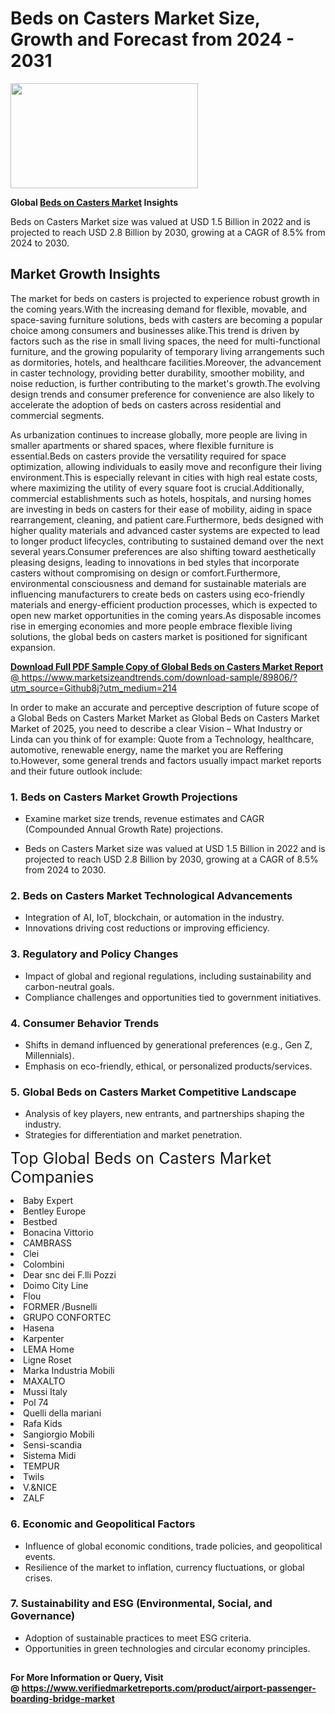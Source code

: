 <H1>Beds on Casters Market Size, Growth and Forecast from 2024 - 2031</H1><img class="aligncenter size-medium wp-image-584254" src="https://thirdeyenews.in/wp-content/uploads/2024/09/Global-Market-Research-300x168.jpeg" alt="" width="300" height="168" /><p><strong>Global&nbsp;<a href="https://www.marketsizeandtrends.com/download-sample/89806/?utm_source=Github8j?utm_medium=214">Beds on Casters Market</a> Insights</strong></p><p>Beds on Casters Market size was valued at USD 1.5 Billion in 2022 and is projected to reach USD 2.8 Billion by 2030, growing at a CAGR of 8.5% from 2024 to 2030.</p><p><h2>Market Growth Insights</h2> <p>The market for beds on casters is projected to experience robust growth in the coming years.With the increasing demand for flexible, movable, and space-saving furniture solutions, beds with casters are becoming a popular choice among consumers and businesses alike.This trend is driven by factors such as the rise in small living spaces, the need for multi-functional furniture, and the growing popularity of temporary living arrangements such as dormitories, hotels, and healthcare facilities.Moreover, the advancement in caster technology, providing better durability, smoother mobility, and noise reduction, is further contributing to the market's growth.The evolving design trends and consumer preference for convenience are also likely to accelerate the adoption of beds on casters across residential and commercial segments.</p> <p><a href="#"></a></p> <p>As urbanization continues to increase globally, more people are living in smaller apartments or shared spaces, where flexible furniture is essential.Beds on casters provide the versatility required for space optimization, allowing individuals to easily move and reconfigure their living environment.This is especially relevant in cities with high real estate costs, where maximizing the utility of every square foot is crucial.Additionally, commercial establishments such as hotels, hospitals, and nursing homes are investing in beds on casters for their ease of mobility, aiding in space rearrangement, cleaning, and patient care.Furthermore, beds designed with higher quality materials and advanced caster systems are expected to lead to longer product lifecycles, contributing to sustained demand over the next several years.Consumer preferences are also shifting toward aesthetically pleasing designs, leading to innovations in bed styles that incorporate casters without compromising on design or comfort.Furthermore, environmental consciousness and demand for sustainable materials are influencing manufacturers to create beds on casters using eco-friendly materials and energy-efficient production processes, which is expected to open new market opportunities in the coming years.As disposable incomes rise in emerging economies and more people embrace flexible living solutions, the global beds on casters market is positioned for significant expansion.</p> <p><a href="#"></p><p><span class=""><strong>Download Full PDF Sample Copy of Global Beds on Casters Market Report</strong> @ <a href="https://www.marketsizeandtrends.com/download-sample/89806/?utm_source=Github8j?utm_medium=214" target="_blank">https://www.marketsizeandtrends.com/download-sample/89806/?utm_source=Github8j?utm_medium=214</a></span></p><p>In order to make an accurate and perceptive description of future scope of a Global&nbsp;Beds on Casters Market Market as Global&nbsp;Beds on Casters Market Market of 2025, you need to describe a clear Vision &ndash; What Industry or Linda can you think of for example: Quote from a Technology, healthcare, automotive, renewable energy, name the market you are Reffering to.However, some general trends and factors usually impact market reports and their future outlook include:</p><h3>1.&nbsp;<strong>Beds on Casters Market Growth Projections</strong></h3><ul><li>Examine market size trends, revenue estimates and CAGR (Compounded Annual Growth Rate) projections.</li><li><p>Beds on Casters Market size was valued at USD 1.5 Billion in 2022 and is projected to reach USD 2.8 Billion by 2030, growing at a CAGR of 8.5% from 2024 to 2030.</p></li></ul><h3>2.&nbsp;<strong>Beds on Casters Market Technological Advancements</strong></h3><ul><li>Integration of AI, IoT, blockchain, or automation in the industry.</li><li>Innovations driving cost reductions or improving efficiency.</li></ul><h3>3.&nbsp;<strong>Regulatory and Policy Changes</strong></h3><ul><li>Impact of global and regional regulations, including sustainability and carbon-neutral goals.</li><li>Compliance challenges and opportunities tied to government initiatives.</li></ul><h3>4.&nbsp;<strong>Consumer Behavior Trends</strong></h3><ul><li>Shifts in demand influenced by generational preferences (e.g., Gen Z, Millennials).</li><li>Emphasis on eco-friendly, ethical, or personalized products/services.</li></ul><h3>5.&nbsp;<strong>Global Beds on Casters Market Competitive Landscape</strong></h3><ul><li>Analysis of key players, new entrants, and partnerships shaping the industry.</li><li>Strategies for differentiation and market penetration.</li></ul><p data-pm-slice="1 1 []"><span style="color: inherit; font-family: inherit; font-size: 25px;">Top Global Beds on Casters Market Companies</span></p><div class="" data-test-id=""><p><li>Baby Expert</li><li> Bentley Europe</li><li> Bestbed</li><li> Bonacina Vittorio</li><li> CAMBRASS</li><li> Clei</li><li> Colombini</li><li> Dear snc dei F.lli Pozzi</li><li> Doimo City Line</li><li> Flou</li><li> FORMER /Busnelli</li><li> GRUPO CONFORTEC</li><li> Hasena</li><li> Karpenter</li><li> LEMA Home</li><li> Ligne Roset</li><li> Marka Industria Mobili</li><li> MAXALTO</li><li> Mussi Italy</li><li> Pol 74</li><li> Quelli della mariani</li><li> Rafa Kids</li><li> Sangiorgio Mobili</li><li> Sensi-scandia</li><li> Sistema Midi</li><li> TEMPUR</li><li> Twils</li><li> V.&NICE</li><li> ZALF</li></p></div><h3>6.&nbsp;<strong>Economic and Geopolitical Factors</strong></h3><ul><li>Influence of global economic conditions, trade policies, and geopolitical events.</li><li>Resilience of the market to inflation, currency fluctuations, or global crises.</li></ul><h3>7.&nbsp;<strong>Sustainability and ESG (Environmental, Social, and Governance)</strong></h3><ul><li>Adoption of sustainable practices to meet ESG criteria.</li><li>Opportunities in green technologies and circular economy principles.</li></ul><h2><strong style="font-size: 14px;">For More Information or Query, Visit @&nbsp;</strong><a style="background-color: #ffffff; font-size: 14px;" href="https://www.marketsizeandtrends.com/report/beds-on-casters-market/" target="_blank">https://www.verifiedmarketreports.com/product/airport-passenger-boarding-bridge-market</a></h2>
